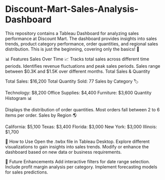 # Discount-Mart-Sales-Analysis-Dashboard
This repository contains a Tableau Dashboard for analyzing sales performance at Discount Mart. The dashboard provides insights into sales trends, product category performance, order quantities, and regional sales distribution.
This is just the beginning, covering only the basics! 🚀

📊 Features
Sales Over Time 📈
Tracks total sales across different time periods.
Identifies revenue fluctuations and peak sales periods.
Sales range between $0.3K and $1.5K over different months.
Total Sales & Quantity

Total Sales: $16,200
Total Quantity Sold: 77
Sales by Category 🏷️

Technology: $8,200
Office Supplies: $4,400
Furniture: $3,600
Quantity Histogram 📊

Displays the distribution of order quantities.
Most orders fall between 2 to 6 items per order.
Sales by Region 🌎

California: $5,100
Texas: $3,400
Florida: $3,000
New York: $3,000
Illinois: $1,700

🚀 How to Use
Open the .twbx file in Tableau Desktop.
Explore different visualizations to gain insights into sales trends.
Modify or enhance the dashboard based on new data or business requirements.

📌 Future Enhancements
Add interactive filters for date range selection.
Include profit margin analysis per category.
Implement forecasting models for sales predictions.









